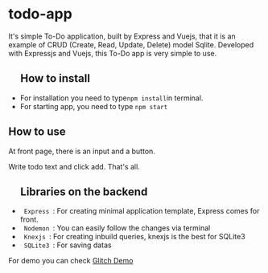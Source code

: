 # todo-app
It's simple To-Do application, built by Express and Vuejs, that it is an example of CRUD (Create, Read, Update, Delete) model Sqlite. Developed with Expressjs and Vuejs, this To-Do app is very simple to use.
<ul>
    <h2> How to install </h2>
    <li>For installation you need to type<code>npm install</code>in terminal.</li>
    <li>For starting app, you need to type <code>npm start</code></li>
</ul>
<div>
    <h2> How to use </h2>
    <p> At front page, there is an input and a button. </p>
    <p> Write todo text and click add. That's all. </p>
</div>
<ul>
    <h2> Libraries on the backend </h2>
    <li> <code> Express </code>: For creating minimal application template, Express comes for front. </li>
    <li> <code> Nodemon </code>: You can easily follow the changes via terminal</li>
    <li> <code> Knexjs </code>: For creating inbuild queries, knexjs is the best for SQLite3 </li>
    <li> <code> SQLite3 </code>: For saving datas </li>
</ul>
<p> For demo you can check <a href="https://easy-lively-feather.glitch.me/" target="_blank"> Glitch Demo </a> </p>
